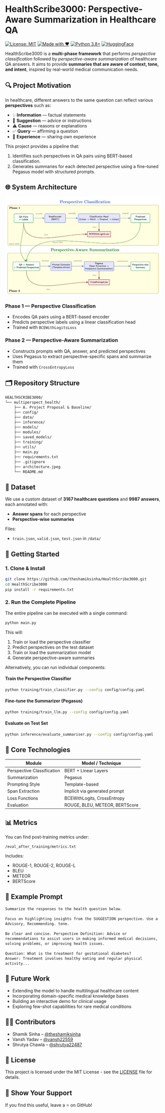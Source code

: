 # HealthScribe3000: Perspective-Aware Summarization in Healthcare QA

[![License: MIT](https://img.shields.io/badge/License-MIT-yellow.svg)](./LICENSE)
[![Made with ♥️](https://img.shields.io/badge/Made%20with-♥️-red)](https://github.com/theshamiksinha)
[![Python 3.8+](https://img.shields.io/badge/python-3.8+-blue.svg)](https://www.python.org/downloads/)
[![HuggingFace](https://img.shields.io/badge/🤗-HuggingFace-orange)](https://huggingface.co/)

HealthScribe3000 is a **multi-phase framework** that performs _perspective classification_ followed by _perspective-aware summarization_ of healthcare QA answers. It aims to provide **summaries that are aware of context, tone, and intent**, inspired by real-world medical communication needs.

## 🔍 Project Motivation

In healthcare, different answers to the same question can reflect various **perspectives** such as:

- 💡 **Information** — factual statements
- 🎯 **Suggestion** — advice or instructions
- ⚠️ **Cause** — reasons or explanations
- ✅ **Query** — affirming a question
- 👤 **Experience** — sharing own experience

This project provides a pipeline that:
1. Identifies such perspectives in QA pairs using BERT-based classification.
2. Generates summaries for each detected perspective using a fine-tuned Pegasus model with structured prompts.

## 🌐 System Architecture

![Architecture Diagram](architecture.jpeg)

### Phase 1 — **Perspective Classification**
- Encodes QA pairs using a BERT-based encoder
- Predicts perspective labels using a linear classification head
- Trained with `BCEWithLogitsLoss`

### Phase 2 — **Perspective-Aware Summarization**
- Constructs prompts with QA, answer, and predicted perspectives
- Uses Pegasus to extract perspective-specific spans and summarize them
- Trained with `CrossEntropyLoss`

## 🗂️ Repository Structure

```
HEALTHSCRIBE3000/
└── multiperspect_health/
    ├── A. Project Proposal & Baseline/
    ├── config/
    ├── data/
    ├── inference/
    ├── models/
    ├── modules/
    ├── saved_models/
    ├── training/
    ├── utils/
    ├── main.py
    ├── requirements.txt
    ├── .gitignore
    ├── architecture.jpeg
    └── README.md
```

## 🧪 Dataset

We use a custom dataset of **3167 healthcare questions** and **9987 answers**, each annotated with:
- **Answer spans** for each perspective
- **Perspective-wise summaries**

Files:
- `train.json`, `valid.json`, `test.json` in `/data/`

## 🚀 Getting Started

### 1. Clone & Install

```bash
git clone https://github.com/theshamiksinha/HealthScribe3000.git
cd HealthScribe3000
pip install -r requirements.txt
```

### 2. Run the Complete Pipeline

The entire pipeline can be executed with a single command:

```bash
python main.py
```

This will:
1. Train or load the perspective classifier
2. Predict perspectives on the test dataset
3. Train or load the summarization model
4. Generate perspective-aware summaries

Alternatively, you can run individual components:

#### Train the Perspective Classifier

```bash
python training/train_classifier.py --config config/config.yaml
```

#### Fine-tune the Summarizer (Pegasus)

```bash
python training/train_llm.py --config config/config.yaml
```

#### Evaluate on Test Set

```bash
python inference/evaluate_summariser.py --config config/config.yaml
```

## 🧠 Core Technologies

| Module | Model / Technique |
|--------|-------------------|
| Perspective Classification | BERT + Linear Layers |
| Summarization | Pegasus |
| Prompting Style | Template-based |
| Span Extraction | Implicit via generated prompt |
| Loss Functions | BCEWithLogits, CrossEntropy |
| Evaluation | ROUGE, BLEU, METEOR, BERTScore |

## 📊 Metrics

You can find post-training metrics under:

```
/eval_after_training/metrics.txt
```

Includes:
- ROUGE-1, ROUGE-2, ROUGE-L
- BLEU
- METEOR
- BERTScore

## 📎 Example Prompt

```
Summarize the responses to the health question below. 

Focus on highlighting insights from the SUGGESTION perspective. Use a Advisory, Recommending. tone. 

Be clear and concise. Perspective Definition: Advice or recommendations to assist users in making informed medical decisions, solving problems, or improving health issues.

Question: What is the treatment for gestational diabetes?
Answer: Treatment involves healthy eating and regular physical activity...

```


## 🔮 Future Work

- Extending the model to handle multilingual healthcare content
- Incorporating domain-specific medical knowledge bases
- Building an interactive demo for clinical usage
- Exploring few-shot capabilities for rare medical conditions

## 🧑‍💻 Contributors

- Shamik Sinha – [@theshamiksinha](https://github.com/theshamiksinha)
- Vansh Yadav – [@vansh22559](https://github.com/vansh22559)
- Shrutya Chawla – [@shrutya22487](https://github.com/shrutya22487)

## 📜 License

This project is licensed under the MIT License - see the [LICENSE](./LICENSE) file for details.

## 🌟 Show Your Support

If you find this useful, leave a ⭐ on GitHub!